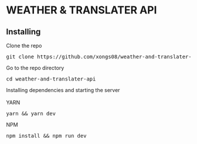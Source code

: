 # WEATHER & TRANSLATER API

## Installing
<summary><span>Clone the repo</span></summary>
<pre>git clone https://github.com/xongs08/weather-and-translater-api.git</pre>
<summary><span>Go to the repo directory</span></summary>
<pre>cd weather-and-translater-api</pre>
<summary><span>Installing dependencies and starting the server</span></summary>
<div>
  <br>
  YARN
  <pre>yarn && yarn dev</pre>
  NPM
  <pre>npm install && npm run dev</pre>
</div>


